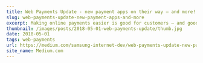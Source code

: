 ```yaml
---
title: Web Payments Update - new payment apps on their way — and more!
slug: web-payments-update-new-payment-apps-and-more
excerpt: Making online payments easier is good for customers — and good for businesses and non-profits. We’re excited for the potential...
thumbnail: /images/posts/2018-05-01-web-payments-update/thumb.jpg
date: 2018-05-01
tags: web-payments
url: https://medium.com/samsung-internet-dev/web-payments-update-new-payment-apps-on-their-way-and-more-cef1c62edaf6
site_name: Medium.com
---
```

